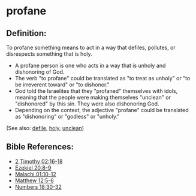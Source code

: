 # profane #

## Definition: ##

To profane something means to act in a way that defiles, pollutes, or disrespects something that is holy.

* A profane person is one who acts in a way that is unholy and dishonoring of God.
* The verb "to profane" could be translated as "to treat as unholy" or "to be irreverent toward" or "to dishonor."
* God told the Israelites that they "profaned" themselves with idols, meaning that the people were making themselves "unclean" or "dishonored" by this sin. They were also dishonoring God.
* Depending on the context, the adjective "profane" could be translated as "dishonoring" or "godless" or "unholy."
 
(See also: [defile](../other/defile.md), [holy](../kt/holy.md), [unclean](../kt/unclean.md))

## Bible References: ##

* [2 Timothy 02:16-18](https://door43.org/en/bible/notes/2ti/02/16)
* [Ezekiel 20:8-9](https://door43.org/en/bible/notes/ezk/20/08)
* [Malachi 01:10-12](https://door43.org/en/bible/notes/mal/01/10)
* [Matthew 12:5-6](https://door43.org/en/bible/notes/mat/12/05)
* [Numbers 18:30-32](https://door43.org/en/bible/notes/num/18/30)

